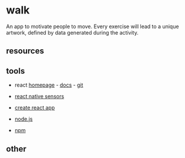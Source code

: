 # walk

An app to motivate people to move. Every exercise will lead to a unique artwork, defined by data generated during the activity.


## resources

## tools

* react [homepage](https://reactjs.org) - [docs](https://reactjs.org/docs/getting-started.html) - [git](https://github.com/facebook/react)
* [react native sensors](https://github.com/react-native-sensors/react-native-sensors)
* [create react app](https://reactjs.org/docs/create-a-new-react-app.html#create-react-app)

* [node.js](nodejs.org/)
* [npm](https://www.npmjs.com)

## other

